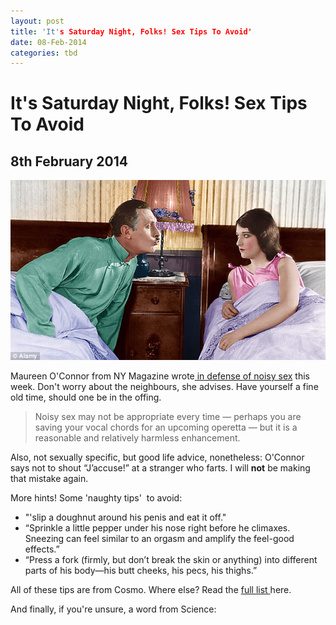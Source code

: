```yaml
---
layout: post
title: 'It's Saturday Night, Folks! Sex Tips To Avoid'
date: 08-Feb-2014
categories: tbd
---
```


# It's Saturday Night, Folks! Sex Tips To Avoid

## 8th February 2014

 

 

 

<img class="photo-horiz" src="/images/2014/02/article-2088522-0F85C15A00000578-586_634x362.jpg" />

<p (image source unknown)</p>

Maureen O'Connor from NY Magazine wrote<a href="http://nymag.com/thecut/2014/02/not-apologize-for-having-loud-sex.html"> in defense of noisy sex</a> this week. Don't worry about the neighbours,   she advises. Have yourself a fine old time, should one be in the offing.

<blockquote>Noisy sex may not be appropriate every time — perhaps you are saving your vocal chords for an upcoming operetta — but it is a reasonable and relatively harmless enhancement.</blockquote>

Also, not sexually specific, but good life advice, nonetheless: O'Connor says not to shout “J’accuse!” at a stranger who farts. I will **not** be making that mistake again.

More hints! Some 'naughty tips'  to avoid:

<ul>

<li>"'slip a doughnut around his penis and eat it off."</li>

<li>“Sprinkle a little pepper under his nose right before he climaxes. Sneezing can feel similar to an orgasm and amplify the feel-good effects.”</li>

<li>“Press a fork (firmly, but don’t break the skin or anything) into different parts of his body—his butt cheeks, his pecs, his thighs.”</li>

</ul>

All of these tips are from Cosmo. Where else? Read the <a href="http://www.salon.com/2013/11/10/15_naughty_tips_to_guarantee_bad_sex_partner/">full list </a>here.

And finally, if you're unsure, a word from Science:

<p <img class="photo-horiz" src="/images/2014/02/lesbian-sex-flowchart.jpg" /></p>

<p </p>

<p Happy Saturday night!</p>

<p x</p>

